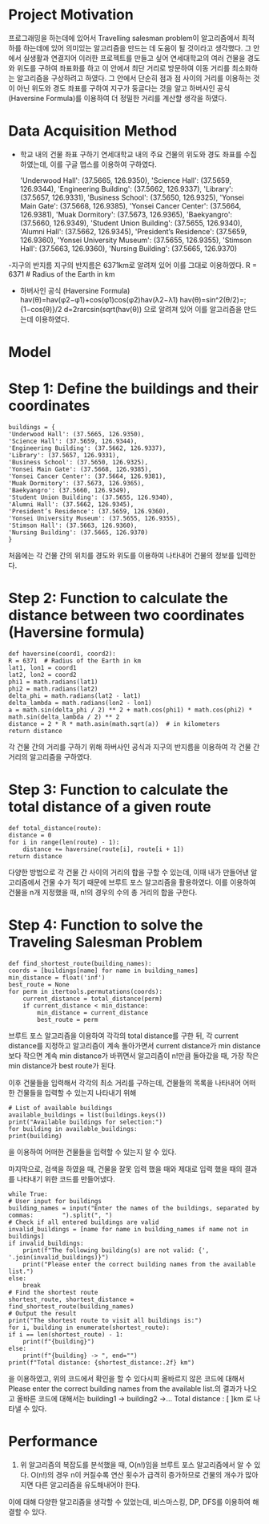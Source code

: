 # Project Motivation
프로그래밍을 하는데에 있어서 Travelling salesman problem이 알고리즘에서 최적하를 하는데에 있어 의미있는 알고리즘을 만드는 데 도움이 될 것이라고 생각했다. 그 안에서 실생활과 연결지어 이러한 프로젝트를 만들고 싶어 연세대학교의 여러 건물을 경도와 위도를 구하여 좌표화를 하고 이 안에서 최단 거리로 방문하여 이동 거리를 최소화하는 알고리즘을 구상하려고 하였다. 그 안에서 단순히 점과 점 사이의 거리를 이용하는 것이 아닌 위도와 경도 좌표를 구하여 지구가 둥글다는 것을 알고 하버사인 공식(Haversine Formula)를 이용하여 더 정밀한 거리를 계산할 생각을 하였다.

# Data Acquisition Method
- 학교 내의 건물 좌표 구하기
연세대학교 내의 주요 건물의 위도와 경도 좌표를 수집하였는데, 이를 구글 맵스를 이용하여 구하였다.

  'Underwood Hall': (37.5665, 126.9350), 'Science Hall': (37.5659, 126.9344),
  'Engineering Building': (37.5662, 126.9337), 'Library': (37.5657, 126.9331),
  'Business School': (37.5650, 126.9325), 'Yonsei Main Gate': (37.5668, 126.9385),
  'Yonsei Cancer Center': (37.5664, 126.9381), 'Muak Dormitory': (37.5673, 126.9365),
  'Baekyangro': (37.5660, 126.9349), 'Student Union Building': (37.5655, 126.9340),
  'Alumni Hall': (37.5662, 126.9345), 'President’s Residence': (37.5659, 126.9360),
  'Yonsei University Museum': (37.5655, 126.9355), 'Stimson Hall': (37.5663,         126.9360),
  'Nursing Building': (37.5665, 126.9370)

-지구의 반지름
지구의 반지름은 6371km로 알려져 있어 이를 그대로 이용하였다.
R = 6371  # Radius of the Earth in km

- 하버사인 공식 (Haversine Formula)
hav(θ)=hav(φ2−φ1)+cos(φ1)cos(φ2)hav(λ2−λ1)
hav(θ)=sin^2(θ/2)=;{1−cos(θ)}/2
d=2rarcsin(sqrt(hav(θ))
으로 알려져 있어 이를 알고리즘을 만드는데 이용하였다.

# Model

  # Step 1: Define the buildings and their coordinates
    buildings = {
    'Underwood Hall': (37.5665, 126.9350),
    'Science Hall': (37.5659, 126.9344),
    'Engineering Building': (37.5662, 126.9337),
    'Library': (37.5657, 126.9331),
    'Business School': (37.5650, 126.9325),
    'Yonsei Main Gate': (37.5668, 126.9385),
    'Yonsei Cancer Center': (37.5664, 126.9381),
    'Muak Dormitory': (37.5673, 126.9365),
    'Baekyangro': (37.5660, 126.9349),
    'Student Union Building': (37.5655, 126.9340),
    'Alumni Hall': (37.5662, 126.9345),
    'President’s Residence': (37.5659, 126.9360),
    'Yonsei University Museum': (37.5655, 126.9355),
    'Stimson Hall': (37.5663, 126.9360),
    'Nursing Building': (37.5665, 126.9370)
    }
처음에는 각 건물 간의 위치를 경도와 위도를 이용하여 나타내어 건물의 정보를 입력한다.

 # Step 2: Function to calculate the distance between two coordinates (Haversine formula)
    def haversine(coord1, coord2):
    R = 6371  # Radius of the Earth in km
    lat1, lon1 = coord1
    lat2, lon2 = coord2
    phi1 = math.radians(lat1)
    phi2 = math.radians(lat2)
    delta_phi = math.radians(lat2 - lat1)
    delta_lambda = math.radians(lon2 - lon1)
    a = math.sin(delta_phi / 2) ** 2 + math.cos(phi1) * math.cos(phi2) * math.sin(delta_lambda / 2) ** 2
    distance = 2 * R * math.asin(math.sqrt(a))  # in kilometers
    return distance
각 건물 간의 거리를 구하기 위해 하버사인 공식과 지구의 반지름을 이용하여 각 건물 간 거리의 알고리즘을 구하였다.

# Step 3: Function to calculate the total distance of a given route
    def total_distance(route):
    distance = 0
    for i in range(len(route) - 1):
        distance += haversine(route[i], route[i + 1])
    return distance
다양한 방법으로 각 건물 간 사이의 거리의 합을 구할 수 있는데, 이때 내가 만들어낸 알고리즘에서 건물 수가 적기 때문에 브루트 포스 알고리즘을 활용하였다. 이를 이용하여 건물을 n개 지정했을 때, n!의 경우의 수의 총 거리의 합을 구한다.

# Step 4: Function to solve the Traveling Salesman Problem
    def find_shortest_route(building_names):
    coords = [buildings[name] for name in building_names]
    min_distance = float('inf')
    best_route = None
    for perm in itertools.permutations(coords):
        current_distance = total_distance(perm)
        if current_distance < min_distance:
            min_distance = current_distance
            best_route = perm
브루트 포스 알고리즘을 이용하여 각각의 total distance를 구한 뒤, 각 current distance를 지정하고 알고리즘이 계속 돌아가면서 current distance가 min distance보다 작으면 계속 min distance가 바뀌면서 알고리즘이 n!만큼 돌아갔을 때, 가장 작은 min distance가 best route가 된다.

이후 건물들을 입력해서 각각의 최소 거리를 구하는데, 건물들의 목록을 나타내어 어떠한 건물들을 입력할 수 있는지 나타내기 위해

    # List of available buildings
    available_buildings = list(buildings.keys())
    print("Available buildings for selection:")
    for building in available_buildings:
    print(building)
을 이용하여 어떠한 건물들을 입력할 수 있는지 알 수 있다.

마지막으로, 검색을 하였을 때, 건물을 잘못 입력 했을 때와 제대로 입력 했을 때의 결과를 나타내기 위한 코드를 만들어냈다.

    while True:
    # User input for buildings
    building_names = input("Enter the names of the buildings, separated by commas:        ").split(", ")
    # Check if all entered buildings are valid
    invalid_buildings = [name for name in building_names if name not in buildings]
    if invalid_buildings:
        print(f"The following building(s) are not valid: {',           '.join(invalid_buildings)}")
        print("Please enter the correct building names from the available list.")
    else:
        break
    # Find the shortest route
    shortest_route, shortest_distance = find_shortest_route(building_names)
    # Output the result
    print("The shortest route to visit all buildings is:")
    for i, building in enumerate(shortest_route):
    if i == len(shortest_route) - 1:
        print(f"{building}")
    else:
        print(f"{building} -> ", end="")
    print(f"Total distance: {shortest_distance:.2f} km")

을 이용하였고, 위의 코드에서 확인을 할 수 있다시피 올바르지 않은 코드에 대해서 Please enter the correct building names from the available list.의 결과가 나오고
올바른 코드에 대해서는
building1 -> building2 ->...
Total distance : [  ]km
로 나타낼 수 있다.

# Performance
1. 위 알고리즘의 복잡도를 분석했을 때, O(n!)임을 브루트 포스 알고리즘에서 알 수 있다.
O(n!)의 경우 n이 커질수록 연산 횟수가 급격히 증가하므로 건물의 개수가 많아지면 다른 알고리즘을 유도해내어야 한다.

이에 대해 다양한 알고리즘을 생각할 수 있었는데, 비스마스킹, DP, DFS를 이용하여 해결할 수 있다.
